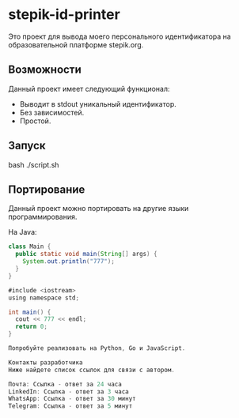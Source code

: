 # stepik-id-printer

Это проект для вывода моего персонального идентификатора на образовательной платформе 
stepik.org.

## Возможности

Данный проект имеет следующий функционал:

- Выводит в stdout уникальный идентификатор.
- Без зависимостей.
- Простой.

## Запуск

bash ./script.sh


## Портирование

Данный проект можно портировать на другие языки программирования.

На Java:

```java
class Main {
  public static void main(String[] args) {
    System.out.println("777");
  }
}

#include <iostream>
using namespace std;

int main() {
  cout << 777 << endl;
  return 0;
}

Попробуйте реализовать на Python, Go и JavaScript.

Контакты разработчика
Ниже найдете список ссылок для связи с автором.

Почта: Ссылка - ответ за 24 часа
LinkedIn: Ссылка - ответ за 3 часа
WhatsApp: Ссылка - ответ за 30 минут
Telegram: Ссылка - ответ за 5 минут
